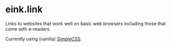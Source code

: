 # eink.link

Links to websites that work well on basic web browsers including those that come with e-readers.

Currently using (vanilla) [SimpleCSS](https://simplecss.org/).
